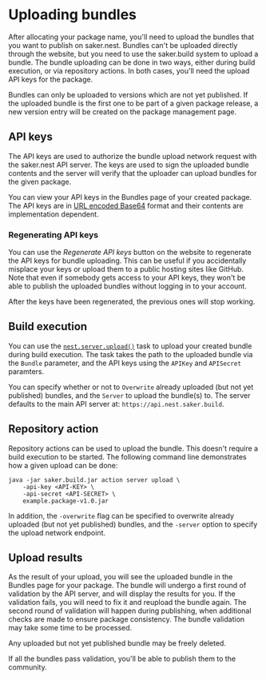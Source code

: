 # Uploading bundles

After allocating your package name, you'll need to upload the bundles that you want to publish on saker.nest. Bundles can't be uploaded directly through the website, but you need to use the saker.build system to upload a bundle. The bundle uploading can be done in two ways, either during build execution, or via repository actions. In both cases, you'll need the upload API keys for the package.

Bundles can only be uploaded to versions which are not yet published. If the uploaded bundle is the first one to be part of a given package release, a new version entry will be created on the package management page.

## API keys

The API keys are used to authorize the bundle upload network request with the saker.nest API server. The keys are used to sign the uploaded bundle contents and the server will verify that the uploader can upload bundles for the given package.

You can view your API keys in the Bundles page of your created package. The API keys are in [URL encoded Base64](https://tools.ietf.org/html/rfc4648) format and their contents are implementation dependent.

### Regenerating API keys

You can use the *Regenerate API keys* button on the website to regenerate the API keys for bundle uploading. This can be useful if you accidentally misplace your keys or upload them to a public hosting sites like GitHub. Note that even if somebody gets access to your API keys, they won't be able to publish the uploaded bundles without logging in to your account.

After the keys have been regenerated, the previous ones will stop working.

## Build execution

You can use the [`nest.server.upload()`](root:/nest.repository.support/taskdoc/nest.server.upload.html) task to upload your created bundle during build execution. The task takes the path to the uploaded bundle via the `Bundle` parameter, and the API keys using the `APIKey` and `APISecret` paramters.

You can specify whether or not to `Overwrite` already uploaded (but not yet published) bundles, and the `Server` to upload the bundle(s) to. The server defaults to the main API server at: `https://api.nest.saker.build`.

## Repository action

Repository actions can be used to upload the bundle. This doesn't require a build execution to be started. The following command line demonstrates how a given upload can be done:

```plaintext
java -jar saker.build.jar action server upload \
	-api-key <API-KEY> \
	-api-secret <API-SECRET> \
	example.package-v1.0.jar
```

In addition, the `-overwrite` flag can be specified to overwrite already uploaded (but not yet published) bundles, and the `-server` option to specify the upload network endpoint.

## Upload results

As the result of your upload, you will see the uploaded bundle in the Bundles page for your package. The bundle will undergo a first round of validation by the API server, and will display the results for you. If the validation fails, you will need to fix it and reupload the bundle again. The second round of validation will happen during publishing, when additional checks are made to ensure package consistency. The bundle validation may take some time to be processed.

Any uploaded but not yet published bundle may be freely deleted.

If all the bundles pass validation, you'll be able to publish them to the community.
